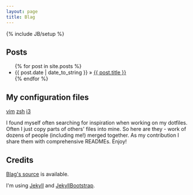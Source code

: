 ```yaml
---
layout: page
title: Blag
---
```

{% include JB/setup %}

## Posts

<ul class="posts">
  {% for post in site.posts %}
    <li><span>{{ post.date | date_to_string }}</span> &raquo; <a href="{{ BASE_PATH }}{{ post.url }}">{{ post.title }}</a></li>
  {% endfor %}
</ul>

## My configuration files
[vim](https://github.com/ivyl/vim-config)
[zsh](https://github.com/ivyl/zsh-config)
[i3](https://github.com/ivyl/i3-config)

I found myself often searching for inspiration when working on my dotfiles.
Often I just copy parts of others' files into mine. So here are they - work of
dozens of people (including me!) merged together. As my contribution I share
them with comprehensive READMEs. Enjoy!

## Credits
[Blag's source](https://github.com/ivyl/ivyl.github.com) is available.

I'm using [Jekyll](https://github.com/mojombo/jekyll) and [JekyllBootstrap](http://jekyllbootstrap.com/).
